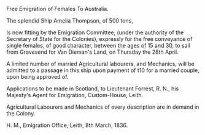   Free Emigration of Females To Australia.  The splendid Ship Amelia Thompson, of 500 tons,  Is now fitting by the Emigration Committee, (under the authority of the Secretary of State for the Colonies), expressly for the free conveyance of single females, of good character, between the ages of 15 and 30, to sail from Gravesend for Van Dieman's Land, on Thursday the 28th April.  A limited number of married Agricultural labourers, and Mechanics, will be admitted to a passage in this ship upon payment of t10 for a married couple, upon being approved of.  Applications to be made in Scotland, to Lieutenant Forrest, R. N., his Majesty's Agent for Emigration, Custom-House, Leith.  Agricultural Labourers and Mechanics of every description are in demand in the Colony.  H. M., Emigration Office, Leith, 8th March, 1836.  